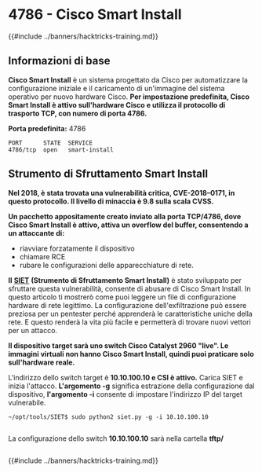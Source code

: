 # 4786 - Cisco Smart Install

{{#include ../banners/hacktricks-training.md}}


## Informazioni di base

**Cisco Smart Install** è un sistema progettato da Cisco per automatizzare la configurazione iniziale e il caricamento di un'immagine del sistema operativo per nuovo hardware Cisco. **Per impostazione predefinita, Cisco Smart Install è attivo sull'hardware Cisco e utilizza il protocollo di trasporto TCP, con numero di porta 4786.**

**Porta predefinita:** 4786
```
PORT      STATE  SERVICE
4786/tcp  open   smart-install
```
## **Strumento di Sfruttamento Smart Install**

**Nel 2018, è stata trovata una vulnerabilità critica, CVE-2018–0171, in questo protocollo. Il livello di minaccia è 9.8 sulla scala CVSS.**

**Un pacchetto appositamente creato inviato alla porta TCP/4786, dove Cisco Smart Install è attivo, attiva un overflow del buffer, consentendo a un attaccante di:**

- riavviare forzatamente il dispositivo
- chiamare RCE
- rubare le configurazioni delle apparecchiature di rete.

**Il** [**SIET**](https://github.com/frostbits-security/SIET) **(Strumento di Sfruttamento Smart Install)** è stato sviluppato per sfruttare questa vulnerabilità, consente di abusare di Cisco Smart Install. In questo articolo ti mostrerò come puoi leggere un file di configurazione hardware di rete legittimo. La configurazione dell'exfiltrazione può essere preziosa per un pentester perché apprenderà le caratteristiche uniche della rete. E questo renderà la vita più facile e permetterà di trovare nuovi vettori per un attacco.

**Il dispositivo target sarà uno switch Cisco Catalyst 2960 "live". Le immagini virtuali non hanno Cisco Smart Install, quindi puoi praticare solo sull'hardware reale.**

L'indirizzo dello switch target è **10.10.100.10 e CSI è attivo.** Carica SIET e inizia l'attacco. **L'argomento -g** significa estrazione della configurazione dal dispositivo, **l'argomento -i** consente di impostare l'indirizzo IP del target vulnerabile.
```
~/opt/tools/SIET$ sudo python2 siet.py -g -i 10.10.100.10
```
<figure><img src="../images/image (773).png" alt=""><figcaption></figcaption></figure>

La configurazione dello switch **10.10.100.10** sarà nella cartella **tftp/**

<figure><img src="../images/image (1116).png" alt=""><figcaption></figcaption></figure>


{{#include ../banners/hacktricks-training.md}}
